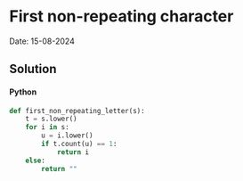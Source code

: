
# First non-repeating character

Date: 15-08-2024

## Solution
#### Python
```python
def first_non_repeating_letter(s):
    t = s.lower()
    for i in s:
        u = i.lower()
        if t.count(u) == 1:
            return i
    else:
        return ""
```
        